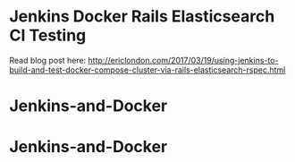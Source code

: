 # Jenkins Docker Rails Elasticsearch CI Testing

Read blog post here: http://ericlondon.com/2017/03/19/using-jenkins-to-build-and-test-docker-compose-cluster-via-rails-elasticsearch-rspec.html
# Jenkins-and-Docker
# Jenkins-and-Docker
